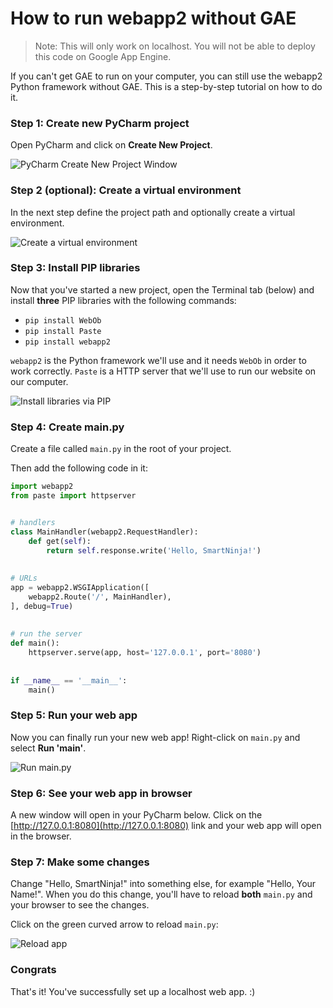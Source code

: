 # How to run webapp2 without GAE

> Note: This will only work on localhost. You will not be able to deploy this code on Google App Engine.

If you can't get GAE to run on your computer, you can still use the webapp2 Python framework without GAE. This is a step-by-step tutorial on how to do it.

### Step 1: Create new PyCharm project

Open PyCharm and click on **Create New Project**.

![PyCharm Create New Project Window](https://storage.googleapis.com/smartninja/pycharm-create-new-project-1543538360.png)

### Step 2 (optional): Create a virtual environment

In the next step define the project path and optionally create a virtual environment.

![Create a virtual environment](https://storage.googleapis.com/smartninja/pycharm-venv-path-1543538516.png)

### Step 3: Install PIP libraries

Now that you've started a new project, open the Terminal tab (below) and install **three** PIP libraries with the following commands:

- `pip install WebOb`
- `pip install Paste`
- `pip install webapp2`

`webapp2` is the Python framework we'll use and it needs `WebOb` in order to work correctly. `Paste` is a HTTP server that we'll use to run our website on our computer.

![Install libraries via PIP](https://storage.googleapis.com/smartninja/install-pip-libs-1543538743.png)

### Step 4: Create main.py

Create a file called `main.py` in the root of your project.

Then add the following code in it:

``` python
import webapp2
from paste import httpserver


# handlers
class MainHandler(webapp2.RequestHandler):
    def get(self):
        return self.response.write('Hello, SmartNinja!')
	
	
# URLs
app = webapp2.WSGIApplication([
    webapp2.Route('/', MainHandler),
], debug=True)
	
	
# run the server
def main():
    httpserver.serve(app, host='127.0.0.1', port='8080')
	
	
if __name__ == '__main__':
    main()
```

### Step 5: Run your web app

Now you can finally run your new web app! Right-click on `main.py` and select **Run 'main'**.

![Run main.py](https://storage.googleapis.com/smartninja/run-main-pycharm-1543538963.png)

### Step 6: See your web app in browser

A new window will open in your PyCharm below. Click on the [http://127.0.0.1:8080](http://127.0.0.1:8080) link and your 
web app will open in the browser.

### Step 7: Make some changes

Change "Hello, SmartNinja!" into something else, for example "Hello, Your Name!". When you do this change, you'll have 
to reload **both** `main.py` and your browser to see the changes. 

Click on the green curved arrow to reload `main.py`:

![Reload app](https://storage.googleapis.com/smartninja/pycharm-reload-app-1543539316.png)

### Congrats

That's it! You've successfully set up a localhost web app. :)
